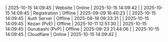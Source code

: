| 2025-10-15 14:09:45 | Website | Online | 2025-10-15 14:09:42 |
| 2025-10-15 14:09:45 | Registration | Offline | 2025-09-09 16:40:23 |
| 2025-10-15 14:09:45 | Auth Server | Offline | 2025-08-18 09:33:31 |
| 2025-10-15 14:09:45 | Kezan (PvE) | Offline | 2025-10-11 12:51:30 |
| 2025-10-15 14:09:45 | Gurubashi (PvP) | Offline | 2025-08-23 21:44:06 |
| 2025-10-15 14:09:45 | Cloudflare | Online | 2025-10-15 14:09:42 |

